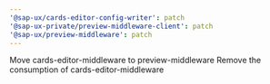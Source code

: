 ```yaml
---
'@sap-ux/cards-editor-config-writer': patch
'@sap-ux-private/preview-middleware-client': patch
'@sap-ux/preview-middleware': patch
---
```


Move cards-editor-middleware to preview-middleware
Remove the consumption of cards-editor-middleware
